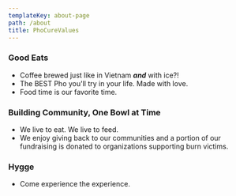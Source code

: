 ```yaml
---
templateKey: about-page
path: /about
title: PhoCureValues
---
```

### Good Eats
- Coffee brewed just like in Vietnam ***and*** with ice?!
- The BEST Pho you'll try in your life. Made with love.
- Food time is our favorite time. 

### Building Community, One Bowl at Time
- We live to eat. We live to feed. 
- We enjoy giving back to our communities and a portion of our fundraising is donated to organizations supporting burn victims. 


### Hygge
- Come experience the experience.
